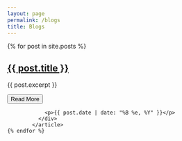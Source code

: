 ```yaml
---
layout: page
permalink: /blogs
title: Blogs
---
```


<div>
{% for post in site.posts %}
            <article class="post-item">
              <h2 class="post-title"><a href="{{ site.baseurl }}{{ post.url }}" class="a-url">{{ post.title }}</a></h2>
              <p>{{ post.excerpt }}</p>
              <div class="post-footer">
                <a href="{{ site.baseurl }}{{ post.url }}">
                  <button class="outline-btn"><span>Read More</span></button>
                </a>

                <p>{{ post.date | date: "%B %e, %Y" }}</p>
              </div>
            </article>
    {% endfor %}

</div>
